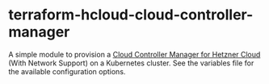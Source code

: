 # terraform-hcloud-cloud-controller-manager
A simple module to provision a [Cloud Controller Manager for Hetzner Cloud](https://github.com/hetznercloud/hcloud-cloud-controller-manager) (With Network Support) on a Kubernetes cluster. See the variables file for the available configuration options.
